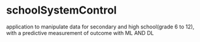 # schoolSystemControl
application to manipulate data for secondary and high school(grade 6 to 12), with a predictive measurement of outcome with ML AND DL
